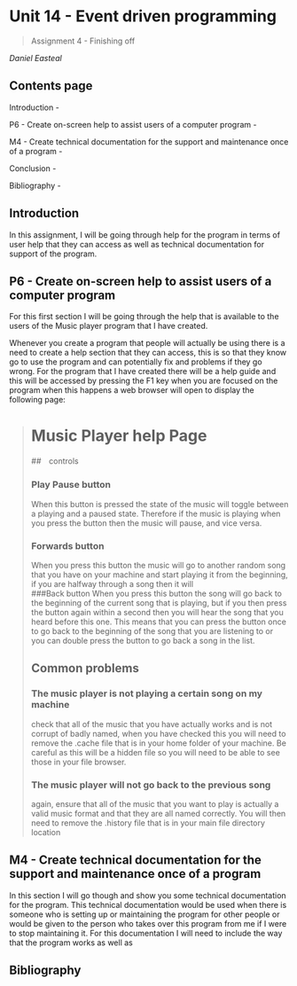 # **Unit 14 - Event driven programming**

> Assignment 4 - Finishing off

_Daniel Easteal_

<div style="page-break-after: always;"></div>

## Contents page 

Introduction - 

P6 - Create on-screen help to assist users of a computer program - 

M4 - Create technical documentation for the support and maintenance once of a program - 

Conclusion - 

Bibliography - 

<div style="page-break-after: always;"></div>

## Introduction

In this assignment, I will be going through help for the program in terms of user help that they can access as well as technical documentation for support of the program.  

## P6 - Create on-screen help to assist users of a computer program

For this first section I will be going through the help that is available to the users of the Music player program that I have created.  

Whenever you create a program that people will actually be using there is a need to create a help section that they can access, this is so that they know go to use the program and can potentially fix and problems if they go wrong. For the program that I have created there will be a help guide and this will be accessed by pressing the F1 key when you are focused on the program when this happens a web browser will open to display the following page:

> # Music Player help Page
> ##　controls
> ### Play Pause button
> When this button is pressed the state of the music will toggle between a playing and a paused state. Therefore if the music is playing when you press the button then the music will pause, and vice versa. 
> ### Forwards button
> When you press this button the music will go to another random song that you have on your machine and start playing it from the beginning, if you are halfway through a song then it will  
> ###Back button
> When you press this button the song will go back to the beginning of the current song that is playing, but if you then press the button again within a second then you will hear the song that you heard before this one. This means that you can press the button once to go back to the beginning of the song that you are listening to or you can double press the button to go back a song in the list. 
> ## Common problems
> ### The music player is not playing a certain song on my machine
> check that all of the music that you have actually works and is not corrupt of badly named, when you have checked this you will need to remove the .cache file that is in your home folder of your machine. Be careful as this will be a hidden file so you will need to be able to see those in your file browser. 
> ### The music player will not go back to the previous song 
> again, ensure that all of the music that you want to play is actually a valid music format and that they are all named correctly. You will then need to remove the .history file that is in your main file directory location   

## M4 - Create technical documentation for the support and maintenance once of a program
In this section I will go though and show you some technical documentation for the program. This technical documentation would be used when there is someone who is setting up or maintaining the program for other people or would be given to the person who takes over this program from me if I were to stop maintaining it. For this documentation I will need to include the way that the program works as well as 
<div style="page-break-after: always;"></div>

## Bibliography

